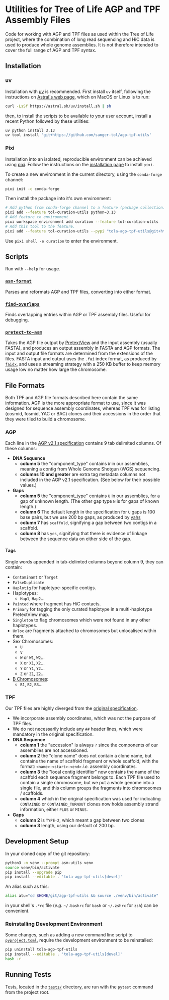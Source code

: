 
# Utilities for Tree of Life AGP and TPF Assembly Files

Code for working with AGP and TPF files as used within the Tree of Life
project, where the combination of long read sequencing and HiC data is used
to produce whole genome assemblies. It is not therefore intended to cover the
full range of AGP and TPF syntax.

## Installation

### uv

Installation with [uv](https://docs.astral.sh/uv/) is recommended. First
install `uv` itself, following the instructions on
[Astral's web page](https://docs.astral.sh/uv/), which on MacOS or Linux is to
run:

```sh
curl -LsSf https://astral.sh/uv/install.sh | sh
```

then, to install the scripts to be available to your user account, install a
recent Python followed by these utilities:

```sh
uv python install 3.13
uv tool install 'git+https://github.com/sanger-tol/agp-tpf-utils'
```

### Pixi

Installation into an isolated, reproducible environment can be achieved using
[pixi](https://pixi.sh/). Follow the instructions on the
[installation page](https://pixi.sh/latest/installation/) to install `pixi`.

To create a new environment in the current directory, using the `conda-forge`
channel:

```sh
pixi init -c conda-forge
```

Then install the package into it's own environment:

```sh
# Add python from conda-forge channel to a feature (package collection)
pixi add --feature tol-curation-utils python=3.13
# Add feature to environment
pixi workspace environment add curation --feature tol-curation-utils
# Add this tool to the feature.
pixi add --feature tol-curation-utils --pypi "tola-agp-tpf-utils@git+https://github.com/sanger-tol/agp-tpf-utils"
```

Use `pixi shell -e curation` to enter the environment.

## Scripts

Run with `--help` for usage.

### [`asm-format`](src/tola/assembly/scripts/asm_format.py)

Parses and reformats AGP and TPF files, converting into either format.

### [`find-overlaps`](src/tola/assembly/scripts/find_overlaps.py)

Finds overlapping entries within AGP or TPF assembly files. Useful for
debugging.

### [`pretext-to-asm`](src/tola/assembly/scripts/pretext_to_asm.py)

Takes the AGP file output by
[PretextView](https://github.com/wtsi-hpag/PretextView)
and the input assembly (usually FASTA), and produces an output assembly in
FASTA and AGP formats. The input and output file formats are determined from
the extensions of the files. FASTA input and output uses the `.fai` index
format, as produced by
[`faidx`](http://www.htslib.org/doc/samtools-faidx.html), and uses a streaming
strategy with a 250 KB buffer to keep memory usage low no matter how large
the chromosome.

## File Formats

Both TPF and AGP file formats described here contain the same information. AGP
is the more appropriate format to use, since it was designed for sequence
assembly coordinates, whereas TPF was for listing (cosmid, fosmid, YAC or
BAC) clones and their accessions in the order that they were tiled to build a
chromosome.

### AGP

Each line in the
[AGP v2.1 specification](https://www.ncbi.nlm.nih.gov/assembly/agp/AGP_Specification/)
contains 9 tab delimited columns. Of these columns:

- **DNA Sequence**
    - **column 5** the "component_type" contains `W` in our assemblies,
        meaning a contig from Whole Genome Shotgun (WGS) sequencing.
    - **columns 10 and greater** are extra tag metadata columns not included
        in the AGP v2.1 specification. (See below for their possible
        values.)
- **Gaps**
    - **column 5** the "component_type" contains `U` in our assemblies, for a
        gap of unknown length. (The other gap type `N` is for gaps of known
        length.)
    - **column 6** The default length in the specification for `U` gaps is 100
        base pairs, but we use 200 bp gaps, as produced by
        [yahs](https://github.com/sanger-tol/yahs)
    - **column 7** has `scaffold`, signifying a gap between two contigs in a
        scaffold.
    - **column 8** has `yes`, signifying that there is evidence of linkage
        between the sequence data on either side of the gap.

#### Tags

Single words appended in tab-delimted columns beyond column 9, they can
contain:

- `Contaminant` or `Target`
- `FalseDuplicate`
- `Haplotig` for haplotype-specific contigs.
- Haplotypes:
  - `Hap1`, `Hap2`…
- `Painted` where fragment has HiC contacts.
- `Primary` for tagging the only curated haplotype in a multi-haplotype PretextView map.
- `Singleton` to flag chromosomes which were not found in any other haplotypes.
- `Unloc` are fragments attached to chromosomes but unlocalised within them.
- Sex Chromosomes:
  - `U`
  - `V`
  - `W` or `W1`, `W2`…
  - `X` or `X1`, `X2`…
  - `Y` or `Y1`, `Y2`…
  - `Z` or `Z1`, `Z2`…
- [B Chromosomes](https://en.wikipedia.org/wiki/B_chromosome):
  - `B1`, `B2`, `B3`…

### TPF

Our TPF files are highly diverged from the
[original specification](https://www.ncbi.nlm.nih.gov/projects/genome/assembly/TPF_Specification_v1.4_20110215.pdf).

- We incorporate assembly coordinates, which was not the purpose of TPF files.
- We do not necessarily include any `##` header lines, which were mandatory in
  the original specification.
- **DNA Sequence**
    - **column 1** the "accession" is always `?` since the components of our
        assemblies are not accessioned.
    - **column 2** the "clone name" does not contain a clone name, but
        contains the name of scaffold fragment or whole scaffold, with the
        format: `<name>:<start>-<end>` *i.e.* assembly coordinates.
    - **column 3** the "local contig identifier" now contains the name of the
        scaffold each sequence fragment belongs to. Each TPF file used to
        contain a single chromosome, but we put a whole genome into a single
        file, and this column groups the fragments into chromosomes /
        scaffolds.
    - **column 4** which in the original specification was used for
        indicating `CONTAINED` or `CONTAINED_TURNOUT` clones now holds
        assembly strand information, either `PLUS` or `MINUS`.
- **Gaps**
    - **column 2** is `TYPE-2`, which meant a gap between two clones
    - **column 3** length, using our default of 200 bp.

## Development Setup

In your cloned copy of the git repository:

```sh
python3 -m venv --prompt asm-utils venv
source venv/bin/activate
pip install --upgrade pip
pip install --editable . 'tola-agp-tpf-utils[devel]'
```

An alias such as this:

```sh
alias atu="cd $HOME/git/agp-tpf-utils && source ./venv/bin/activate"
```

in your shell's `.*rc` file (*e.g.* `~/.bashrc` for `bash` or `~/.zshrc` for
`zsh`) can be convenient.

### Reinstalling Development Environment

Some changes, such as adding a new command line script to
[`pyproject.toml`](pyproject.toml), require the development environment to be
reinstalled:

```sh
pip uninstall tola-agp-tpf-utils
pip install --editable . 'tola-agp-tpf-utils[devel]'
hash -r
```

## Running Tests

Tests, located in the [`tests/`](tests) directory, are run with the `pytest`
command from the project root.

